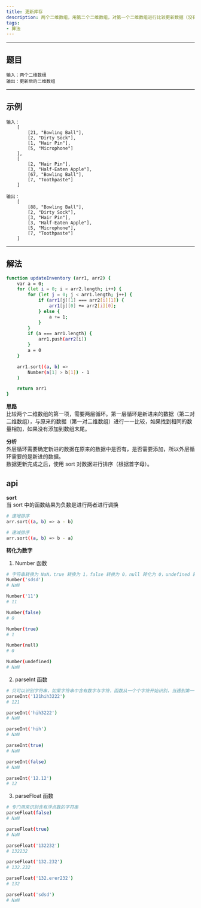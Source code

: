 ```yaml
---
title: 更新库存
description: 两个二维数组，用第二个二维数组，对第一个二维数组进行比较更新数据（没有的添加，相同的数量相加）.
tags:
- 算法
---
```


***

## 题目

```
输入：两个二维数组
输出：更新后的二维数组
```

***

## 示例

```
输入：
    [
        [21, "Bowling Ball"],
        [2, "Dirty Sock"],
        [1, "Hair Pin"],
        [5, "Microphone"]
    ],
    [
        [2, "Hair Pin"],
        [3, "Half-Eaten Apple"], 
        [67, "Bowling Ball"], 
        [7, "Toothpaste"]
    ]

输出：
    [
        [88, "Bowling Ball"],
        [2, "Dirty Sock"],
        [3, "Hair Pin"],
        [3, "Half-Eaten Apple"],
        [5, "Microphone"],
        [7, "Toothpaste"]
    ]
```

***

## 解法

```bash
function updateInventory (arr1, arr2) {
    var a = 0;
    for (let i = 0; i < arr2.length; i++) {
        for (let j = 0; j < arr1.length; j++) {
            if (arr1[j][1] === arr2[i][1]) {
                arr1[j][0] += arr2[i][0];
            } else {
                a += 1;
            }
        }
        if (a === arr1.length) {
            arr1.push(arr2[i])
        }
        a = 0
    }

    arr1.sort((a, b) => 
        Number(a[1] > b[1]) - 1
    )

    return arr1
}
```

**思路**<br>
比较两个二维数组的第一项，需要两层循环。第一层循环是新进来的数据（第二对二维数组），与原来的数据（第一对二维数组）进行一一比较，如果找到相同的数量相加，如果没有添加到数组末尾。<br>

**分析**<br>
外层循环需要确定新进的数据在原来的数据中是否有，是否需要添加，所以外层循环需要的是新进的数据。<br>
数据更新完成之后，使用 sort 对数据进行排序（根据首字母）。

## api

**sort**<br>
当 sort 中的函数结果为负数是进行两者进行调换

```bash
# 递增排序
arr.sort((a, b) => a - b)

# 递减排序
arr.sort((a, b) => b - a)
```

**转化为数字**<br>
1. Number 函数<br>
```bash
# 字符串转换为 NaN，true 转换为 1，false 转换为 0，null 转化为 0，undefined 转换为 NaN
Number('sdsd')
# NaN

Number('11')
# 11

Number(false)
# 0

Number(true)
# 1

Number(null)
# 0

Number(undefined)
# NaN
```

2. parseInt 函数<br>
```bash
# 只可以识别字符串，如果字符串中含有数字与字符，函数从一个个字符开始识别，当遇到第一个非数字字符时停止
parseInt('121hih3222')
# 121

parseInt('hih3222')
# NaN

parseInt('hih')
# NaN

parseInt(true)
# NaN

parseInt(false)
# NaN

parseInt('12.12')
# 12
```

3. parseFloat 函数<br>
```bash
# 专门用来识别含有浮点数的字符串
parseFloat(false)
# NaN

parseFloat(true)
# NaN

parseFloat('132232')
# 132232

parseFloat('132.232')
# 132.232

parseFloat('132.erer232')
# 132

parseFloat('sdsd')
# NaN
```
